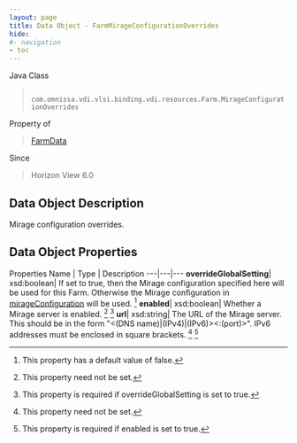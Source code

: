 ```yaml
---
layout: page
title: Data Object - FarmMirageConfigurationOverrides
hide:
#- navigation
- toc
---
```






Java Class
> ` com.omnissa.vdi.vlsi.binding.vdi.resources.Farm.MirageConfigurationOverrides`

Property of
> [FarmData](vdi.resources.Farm.FarmData.md#field_detail)

Since
> Horizon View 6.0


## Data Object Description

Mirage configuration overrides.

## Data Object Properties
Properties
Name |  Type |  Description
---|---|---
**overrideGlobalSetting**|  xsd:boolean|  If set to true, then the Mirage configuration specified here will be used for this Farm. Otherwise the Mirage configuration in [mirageConfiguration](vdi.infrastructure.GlobalSettings.GlobalSettingsInfo.md#mirageConfiguration) will be used. [^5]
**enabled**|  xsd:boolean|  Whether a Mirage server is enabled. [^1] [^52]
**url**|  xsd:string|  The URL of the Mirage server. This should be in the form "<(DNS name)|(IPv4)|(IPv6)><:(port)>". IPv6 addresses must be enclosed in square brackets. [^1] [^53]


 


[^1]: This property need not be set.
[^5]: This property has a default value of false.
[^52]: This property is required if overrideGlobalSetting is set to true.
[^53]: This property is required if enabled is set to true.